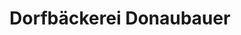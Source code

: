 ---
title: "Dorfbäckerei Donaubauer"
url: /neuhaus-am-inn/dorfbaeckerei-donaubauer/
shop: Bäckerei
---